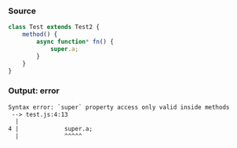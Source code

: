 ### Source
```js
class Test extends Test2 {
    method() {
        async function* fn() {
            super.a;
        }
    }
}
```

### Output: error
```txt
Syntax error: `super` property access only valid inside methods
 --> test.js:4:13
  |
4 |             super.a;
  |             ^^^^^ 
```
